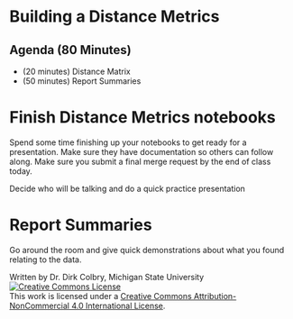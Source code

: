 # Building a Distance Metrics


## Agenda (80 Minutes)

- (20 minutes) Distance Matrix
- (50 minutes) Report Summaries


# Finish Distance Metrics notebooks

Spend some time finishing up your notebooks to get ready for a presentation. Make sure they have documentation so others can follow along. Make sure you submit a final merge request by the end of class today.  

Decide who will be talking and do a quick practice presentation

# Report Summaries

 Go around the room and give quick demonstrations about what you found relating to the data.


Written by Dr. Dirk Colbry, Michigan State University
<a rel="license" href="http://creativecommons.org/licenses/by-nc/4.0/"><img alt="Creative Commons License" style="border-width:0" src="https://i.creativecommons.org/l/by-nc/4.0/88x31.png" /></a><br />This work is licensed under a <a rel="license" href="http://creativecommons.org/licenses/by-nc/4.0/">Creative Commons Attribution-NonCommercial 4.0 International License</a>.
